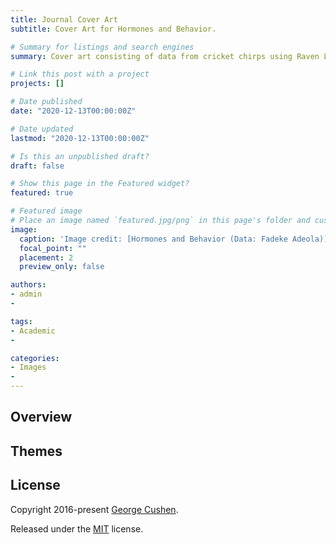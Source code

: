 ```yaml
---
title: Journal Cover Art 
subtitle: Cover Art for Hormones and Behavior.

# Summary for listings and search engines
summary: Cover art consisting of data from cricket chirps using Raven Lite. The 2D cricket image was created using procreate. 

# Link this post with a project
projects: []

# Date published
date: "2020-12-13T00:00:00Z"

# Date updated
lastmod: "2020-12-13T00:00:00Z"

# Is this an unpublished draft?
draft: false

# Show this page in the Featured widget?
featured: true

# Featured image
# Place an image named `featured.jpg/png` in this page's folder and customize its options here.
image:
  caption: 'Image credit: [Hormones and Behavior (Data: Fadeke Adeola)](https://www.sciencedirect.com/journal/hormones-and-behavior)'
  focal_point: ""
  placement: 2
  preview_only: false

authors:
- admin
- 

tags:
- Academic
- 

categories:
- Images
- 
---
```


## Overview


## Themes


## License

Copyright 2016-present [George Cushen](https://georgecushen.com).

Released under the [MIT](https://github.com/wowchemy/wowchemy-hugo-modules/blob/master/LICENSE.md) license.

